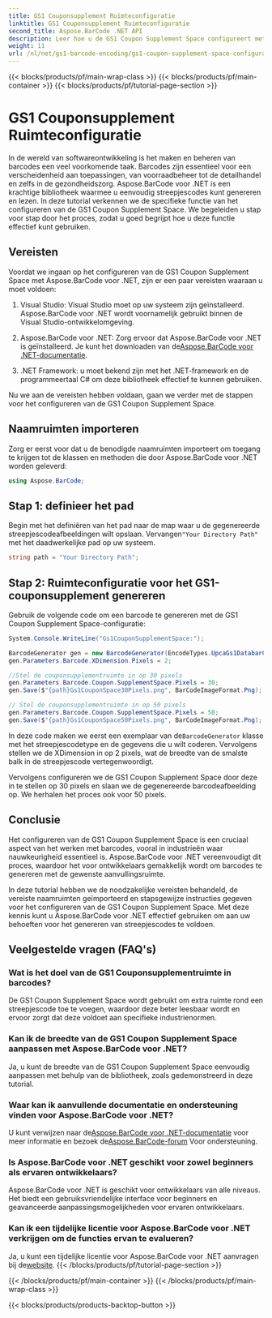 ```yaml
---
title: GS1 Couponsupplement Ruimteconfiguratie
linktitle: GS1 Couponsupplement Ruimteconfiguratie
second_title: Aspose.BarCode .NET API
description: Leer hoe u de GS1 Coupon Supplement Space configureert met Aspose.BarCode voor .NET. Volg onze stapsgewijze handleiding om deze functie onder de knie te krijgen.
weight: 11
url: /nl/net/gs1-barcode-encoding/gs1-coupon-supplement-space-configuration/
---
```


{{< blocks/products/pf/main-wrap-class >}}
{{< blocks/products/pf/main-container >}}
{{< blocks/products/pf/tutorial-page-section >}}

# GS1 Couponsupplement Ruimteconfiguratie


In de wereld van softwareontwikkeling is het maken en beheren van barcodes een veel voorkomende taak. Barcodes zijn essentieel voor een verscheidenheid aan toepassingen, van voorraadbeheer tot de detailhandel en zelfs in de gezondheidszorg. Aspose.BarCode voor .NET is een krachtige bibliotheek waarmee u eenvoudig streepjescodes kunt genereren en lezen. In deze tutorial verkennen we de specifieke functie van het configureren van de GS1 Coupon Supplement Space. We begeleiden u stap voor stap door het proces, zodat u goed begrijpt hoe u deze functie effectief kunt gebruiken.

## Vereisten

Voordat we ingaan op het configureren van de GS1 Coupon Supplement Space met Aspose.BarCode voor .NET, zijn er een paar vereisten waaraan u moet voldoen:

1. Visual Studio: Visual Studio moet op uw systeem zijn geïnstalleerd. Aspose.BarCode voor .NET wordt voornamelijk gebruikt binnen de Visual Studio-ontwikkelomgeving.

2.  Aspose.BarCode voor .NET: Zorg ervoor dat Aspose.BarCode voor .NET is geïnstalleerd. Je kunt het downloaden van de[Aspose.BarCode voor .NET-documentatie](https://reference.aspose.com/barcode/net/).

3. .NET Framework: u moet bekend zijn met het .NET-framework en de programmeertaal C# om deze bibliotheek effectief te kunnen gebruiken.

Nu we aan de vereisten hebben voldaan, gaan we verder met de stappen voor het configureren van de GS1 Coupon Supplement Space.

## Naamruimten importeren

Zorg er eerst voor dat u de benodigde naamruimten importeert om toegang te krijgen tot de klassen en methoden die door Aspose.BarCode voor .NET worden geleverd:

```csharp
using Aspose.BarCode;
```

## Stap 1: definieer het pad

 Begin met het definiëren van het pad naar de map waar u de gegenereerde streepjescodeafbeeldingen wilt opslaan. Vervangen`"Your Directory Path"` met het daadwerkelijke pad op uw systeem.

```csharp
string path = "Your Directory Path";
```

## Stap 2: Ruimteconfiguratie voor het GS1-couponsupplement genereren

Gebruik de volgende code om een barcode te genereren met de GS1 Coupon Supplement Space-configuratie:

```csharp
System.Console.WriteLine("Gs1CouponSupplementSpace:");

BarcodeGenerator gen = new BarcodeGenerator(EncodeTypes.UpcaGs1DatabarCoupon, "123456789012(8110)ASPOSE");
gen.Parameters.Barcode.XDimension.Pixels = 2;

//Stel de couponsupplementruimte in op 30 pixels
gen.Parameters.Barcode.Coupon.SupplementSpace.Pixels = 30;
gen.Save($"{path}Gs1CouponSpace30Pixels.png", BarCodeImageFormat.Png);

// Stel de couponsupplementruimte in op 50 pixels
gen.Parameters.Barcode.Coupon.SupplementSpace.Pixels = 50;
gen.Save($"{path}Gs1CouponSpace50Pixels.png", BarCodeImageFormat.Png);
```

 In deze code maken we eerst een exemplaar van de`BarcodeGenerator` klasse met het streepjescodetype en de gegevens die u wilt coderen. Vervolgens stellen we de XDimension in op 2 pixels, wat de breedte van de smalste balk in de streepjescode vertegenwoordigt. 

Vervolgens configureren we de GS1 Coupon Supplement Space door deze in te stellen op 30 pixels en slaan we de gegenereerde barcodeafbeelding op. We herhalen het proces ook voor 50 pixels.

## Conclusie

Het configureren van de GS1 Coupon Supplement Space is een cruciaal aspect van het werken met barcodes, vooral in industrieën waar nauwkeurigheid essentieel is. Aspose.BarCode voor .NET vereenvoudigt dit proces, waardoor het voor ontwikkelaars gemakkelijk wordt om barcodes te genereren met de gewenste aanvullingsruimte.

In deze tutorial hebben we de noodzakelijke vereisten behandeld, de vereiste naamruimten geïmporteerd en stapsgewijze instructies gegeven voor het configureren van de GS1 Coupon Supplement Space. Met deze kennis kunt u Aspose.BarCode voor .NET effectief gebruiken om aan uw behoeften voor het genereren van streepjescodes te voldoen.

## Veelgestelde vragen (FAQ's)

### Wat is het doel van de GS1 Couponsupplementruimte in barcodes?
De GS1 Coupon Supplement Space wordt gebruikt om extra ruimte rond een streepjescode toe te voegen, waardoor deze beter leesbaar wordt en ervoor zorgt dat deze voldoet aan specifieke industrienormen.

### Kan ik de breedte van de GS1 Coupon Supplement Space aanpassen met Aspose.BarCode voor .NET?
Ja, u kunt de breedte van de GS1 Coupon Supplement Space eenvoudig aanpassen met behulp van de bibliotheek, zoals gedemonstreerd in deze tutorial.

### Waar kan ik aanvullende documentatie en ondersteuning vinden voor Aspose.BarCode voor .NET?
 U kunt verwijzen naar de[Aspose.BarCode voor .NET-documentatie](https://reference.aspose.com/barcode/net/) voor meer informatie en bezoek de[Aspose.BarCode-forum](https://forum.aspose.com/c/barcode/13) Voor ondersteuning.

### Is Aspose.BarCode voor .NET geschikt voor zowel beginners als ervaren ontwikkelaars?
Aspose.BarCode voor .NET is geschikt voor ontwikkelaars van alle niveaus. Het biedt een gebruiksvriendelijke interface voor beginners en geavanceerde aanpassingsmogelijkheden voor ervaren ontwikkelaars.

### Kan ik een tijdelijke licentie voor Aspose.BarCode voor .NET verkrijgen om de functies ervan te evalueren?
 Ja, u kunt een tijdelijke licentie voor Aspose.BarCode voor .NET aanvragen bij de[website](https://purchase.aspose.com/temporary-license/).
{{< /blocks/products/pf/tutorial-page-section >}}

{{< /blocks/products/pf/main-container >}}
{{< /blocks/products/pf/main-wrap-class >}}

{{< blocks/products/products-backtop-button >}}
